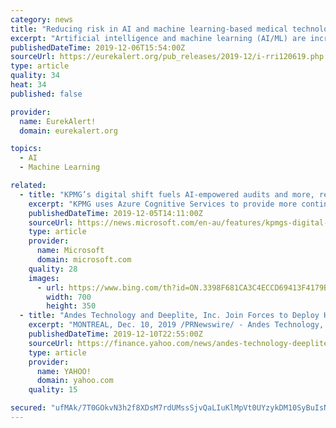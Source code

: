 ```yaml
---
category: news
title: "Reducing risk in AI and machine learning-based medical technology"
excerpt: "Artificial intelligence and machine learning (AI/ML) are increasingly transforming the healthcare sector. From spotting malignant tumours to reading CT scans and mammograms, AI/ML-based technology is faster and more accurate than traditional devices - or even the best doctors. But along with the benefits come new risks and regulatory challenges."
publishedDateTime: 2019-12-06T15:54:00Z
sourceUrl: https://eurekalert.org/pub_releases/2019-12/i-rri120619.php
type: article
quality: 34
heat: 34
published: false

provider:
  name: EurekAlert!
  domain: eurekalert.org

topics:
  - AI
  - Machine Learning

related:
  - title: "KPMG’s digital shift fuels AI-empowered audits and more, reducing risk across every industry"
    excerpt: "KPMG uses Azure Cognitive Services to provide more continuous ... In addition, KPMG Clara will integrate with Microsoft Teams, providing a platform for audit professionals to work together on a project, centrally managing and securely sharing audit files, tracking audit-related activities and communicating using chat, voice and video meetings."
    publishedDateTime: 2019-12-05T14:11:00Z
    sourceUrl: https://news.microsoft.com/en-au/features/kpmgs-digital-shift-fuels-ai-empowered-audits-and-more-reducing-risk-across-every-industry/
    type: article
    provider:
      name: Microsoft
      domain: microsoft.com
    quality: 28
    images:
      - url: https://www.bing.com/th?id=ON.3398F681CA3C4ECCD69413F4179B6017
        width: 700
        height: 350
  - title: "Andes Technology and Deeplite, Inc. Join Forces to Deploy Highly Compact Deep Learning Models Into Daily Life"
    excerpt: "MONTREAL, Dec. 10, 2019 /PRNewswire/ - Andes Technology, a leading Asia-based supplier of high-performance low-power compact 32/64-bit RISC-V CPU cores and a founding Platinum member of the RISC-V Foundation, and Montreal based AI startup Deeplite, Inc., the creators of Lightweight Intelligence™ making deep learning AI models smaller ..."
    publishedDateTime: 2019-12-10T22:55:00Z
    sourceUrl: https://finance.yahoo.com/news/andes-technology-deeplite-inc-join-160000000.html
    type: article
    provider:
      name: YAHOO!
      domain: yahoo.com
    quality: 15

secured: "ufMAk/7T0GOkvN3h2f8XDsM7rdUMssSjvQaLIuKlMpVt0UYzykDM10SyBuIsN/hRADru3R6UZk0TVtklVz/nzl6EeG6yrDeT48FHEnTHIv0NctLlRfBu+AKqZlbh4WwpyCaiTjZLMtwhg7wr91CT8qkypYxFB75egI67iors/OEQskDgDQHhYQ/QThv9nJXG6BMAi2CZkUgrDmqb+KK7Uah0vM/TZv2ct08QjxrRCSgn6H1aOaJeRf9OPVrg5vgw7LRrP2oD1zXQzGdRnvcWDA==;pfxYLJgARcZG3ljHqi8enA=="
---
```



